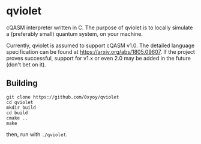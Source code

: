 # qviolet
cQASM interpreter written in C. The purpose of qviolet is to locally simulate a (preferably small) quantum system, on your machine.

Currently, qviolet is assumed to support cQASM v1.0. The detailed language specification can be found at https://arxiv.org/abs/1805.09607. If the project proves successful, support for v1.x or even 2.0 may be added in the future (don't bet on it).

## Building
```
git clone https://github.com/0xyoy/qviolet
cd qviolet
mkdir build
cd build
cmake ..
make
```

then, run with `./qviolet`.
